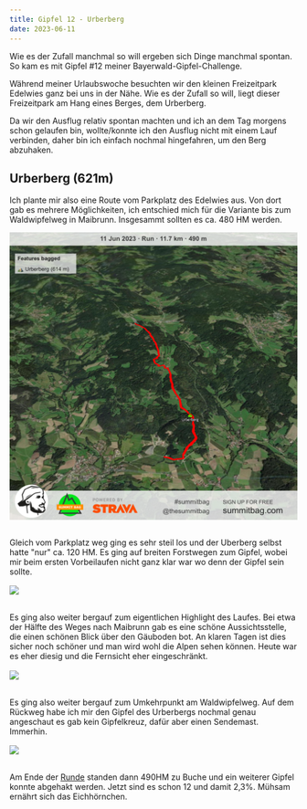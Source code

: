 ```yaml
---
title: Gipfel 12 - Urberberg
date: 2023-06-11
---
```


Wie es der Zufall manchmal so will ergeben sich Dinge manchmal spontan. So kam es mit Gipfel #12 meiner Bayerwald-Gipfel-Challenge.

Während meiner Urlaubswoche besuchten wir den kleinen Freizeitpark Edelwies ganz bei uns in der Nähe. Wie es der Zufall so will, liegt dieser Freizeitpark am Hang eines Berges, dem Urberberg.

Da wir den Ausflug relativ spontan machten und ich an dem Tag morgens schon gelaufen bin, wollte/konnte ich den Ausflug nicht mit einem Lauf verbinden, daher bin ich einfach nochmal hingefahren, um den Berg abzuhaken.

## Urberberg (621m)

Ich plante mir also eine Route vom Parkplatz des Edelwies aus. Von dort gab es mehrere Möglichkeiten, ich entschied mich für die Variante bis zum Waldwipfelweg in Maibrunn. Insgesammt sollten es ca. 480 HM werden.

[<img src='/assets/images/2023/Urberberg_Route.png' class='w-4/5' align='center'/>](/assets/images/2023/Urberberg_Route.png)<br><br>

Gleich vom Parkplatz weg ging es sehr steil los und der Uberberg selbst hatte "nur" ca. 120 HM. Es ging auf breiten Forstwegen zum Gipfel, wobei mir beim ersten Vorbeilaufen nicht ganz klar war wo denn der Gipfel sein sollte.

[<img src='/assets/images/2023/Urberberg_Gipfel.jpg' class='w-4/5' align='center'/>](/assets/images/2023/Urberberg_Gipfel.jpg)<br><br>

Es ging also weiter bergauf zum eigentlichen Highlight des Laufes. Bei etwa der Hälfte des Weges nach Maibrunn gab es eine schöne Aussichtsstelle, die einen schönen Blick über den Gäuboden bot. An klaren Tagen ist dies sicher noch schöner und man wird wohl die Alpen sehen können. Heute war es eher diesig und die Fernsicht eher eingeschränkt.

[<img src='/assets/images/2023/Aussicht_Gaeuboden.jpg' class='w-4/5' align='center'/>](/assets/images/2023/Aussicht_Gaeuboden.jpg)<br><br>

Es ging also weiter bergauf zum Umkehrpunkt am Waldwipfelweg. Auf dem Rückweg habe ich mir den Gipfel des Urberbergs nochmal genau angeschaut es gab kein Gipfelkreuz, dafür aber einen Sendemast. Immerhin.

[<img src='/assets/images/2023/Urberberg_Mast.jpg' class='w-4/5' align='center'/>](/assets/images/2023/Urberberg_Mast.jpg)<br><br>

Am Ende der <a href='https://www.strava.com/activities/9243414805' class='external' target='_blank' rel='noopener'>Runde</a> standen dann 490HM zu Buche und ein weiterer Gipfel konnte abgehakt werden. Jetzt sind es schon 12 und damit 2,3%. Mühsam ernährt sich das Eichhörnchen.

<br><br>
